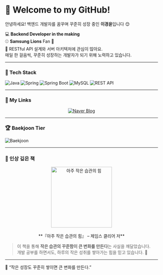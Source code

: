 # 🌟 Welcome to my GitHub!

안녕하세요! 백엔드 개발자를 꿈꾸며 꾸준히 성장 중인 **이경윤**입니다 😊

💻 **Backend Developer in the making**  
⚾ **Samsung Lions** Fan 💙  
🌱 RESTful API 설계와 서버 아키텍처에 관심이 많아요.  
매일 한 걸음씩, 꾸준히 성장하는 개발자가 되기 위해 노력하고 있습니다.

---

### 🧰 Tech Stack

![Java](https://img.shields.io/badge/Java-007396?style=for-the-badge&logo=OpenJDK&logoColor=white)
![Spring](https://img.shields.io/badge/Spring-6DB33F?style=for-the-badge&logo=Spring&logoColor=white)
![Spring Boot](https://img.shields.io/badge/Spring%20Boot-6DB33F?style=for-the-badge&logo=SpringBoot&logoColor=white)
![MySQL](https://img.shields.io/badge/MySQL-4479A1?style=for-the-badge&logo=MySQL&logoColor=white)
![REST API](https://img.shields.io/badge/REST%20API-FF6F00?style=for-the-badge&logo=Postman&logoColor=white)

---

### 🔗 My Links

<div align="center">

<a href="https://blog.naver.com/jack3614" target="_blank">
  <img src="https://img.shields.io/badge/Naver%20Blog-03C75A?style=for-the-badge&logo=Naver&logoColor=white" alt="Naver Blog"/>
</a>  

</div>

---

### 🏆 Baekjoon Tier

![Baekjoon](https://mazassumnida.wtf/api/v2/generate_badge?boj=jack36140)

---

### 📘 인상 깊은 책

<div align="center">
  <img src="[[./assets/atomic_habits.jpg](https://product.kyobobook.co.kr/detail/S000001813652)](https://contents.kyobobook.co.kr/sih/fit-in/458x0/pdt/9791162540640.jpg)" alt="아주 작은 습관의 힘" width="200px"/>
  <br/><br/>
  **『아주 작은 습관의 힘』 – 제임스 클리어 저**
</div>

> 이 책을 통해 **작은 습관의 꾸준함이 큰 변화를 만든다**는 사실을 깨달았습니다.  
> 개발 공부를 하면서도, 하루의 작은 성취를 쌓아가는 힘을 믿고 있습니다. 💪

---

💬 “작은 성장도 꾸준히 쌓이면 큰 변화를 만든다.”
